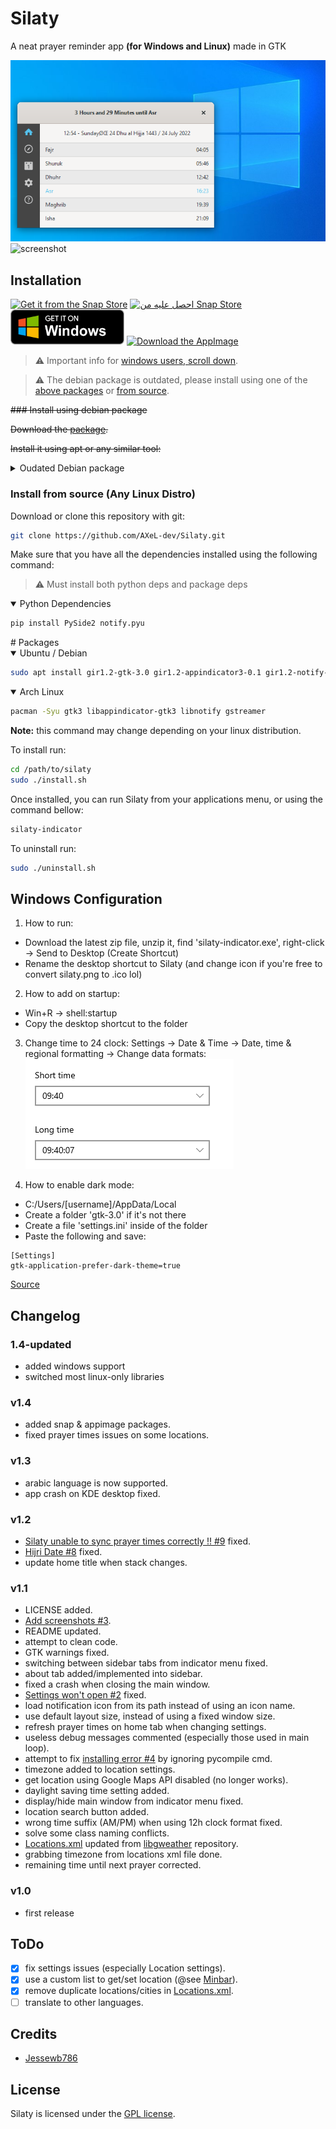 # Silaty

A neat prayer reminder app **(for Windows and Linux)** made in GTK

![screenshot](screenshots/Silaty-windows.png) ![screenshot](screenshots/Silaty.png)
## Installation

[![Get it from the Snap Store](https://snapcraft.io/static/images/badges/en/snap-store-black.svg)](https://snapcraft.io/silaty)
[![احصل عليه من Snap Store](https://snapcraft.io/static/images/badges/ar/snap-store-black.svg)](https://snapcraft.io/silaty)
[<img src="screenshots/windows-download.png" width="182" height="56" alt="Download the AppImage" />](https://github.com/LinuxForGeeks/Silaty/releases/download/v1.4/Silaty-1.4-x86_64.AppImage) [<img src="screenshots/linux-download.png" width="182" height="56" alt="Download the AppImage" />](https://github.com/LinuxForGeeks/Silaty/releases/download/v1.4/Silaty-1.4-x86_64.AppImage)

> :warning: Important info for [windows users, scroll down](#windows-configuration).

> :warning: The debian package is outdated, please install using one of the [above packages](#installation) or [from source](#install-from-source-any-linux-distro).

~~### Install using debian package~~

~~Download the [package](https://github.com/AXeL-dev/Silaty/releases/download/v1.3/silaty_1.3_all.deb).~~

~~Install it using apt or any similar tool:~~

<details>
  <summary>Oudated Debian package</summary>
  
```bash
sudo apt install silaty_1.3_all.deb
```
  
</details>

### Install from source (Any Linux Distro)

Download or clone this repository with git:

```bash
git clone https://github.com/AXeL-dev/Silaty.git
```

Make sure that you have all the dependencies installed using the following command:

> :warning: Must install both python deps and package deps

<details open>
  <summary>Python Dependencies</summary>
  
```bash
pip install PySide2 notify.pyu
```

</details>
# Packages
<details open>
  <summary>Ubuntu / Debian</summary>

```bash
sudo apt install gir1.2-gtk-3.0 gir1.2-appindicator3-0.1 gir1.2-notify-0.7 gir1.2-gstreamer-1.0
```

</details>

<details open>
  <summary>Arch Linux</summary>

```bash
pacman -Syu gtk3 libappindicator-gtk3 libnotify gstreamer
```

</details>

**Note:** this command may change depending on your linux distribution.

To install run:

```bash
cd /path/to/silaty
sudo ./install.sh
```

Once installed, you can run Silaty from your applications menu, or using the command bellow:

```bash
silaty-indicator
```

To uninstall run:

```bash
sudo ./uninstall.sh
```

## Windows Configuration

1. How to run:
  * Download the latest zip file, unzip it, find 'silaty-indicator.exe', right-click -> Send to Desktop (Create Shortcut)
  * Rename the desktop shortcut to Silaty (and change icon if you're free to convert silaty.png to .ico lol)

2. How to add on startup:
  * Win+R -> shell:startup
  * Copy the desktop shortcut to the folder
  
3. Change time to 24 clock:
  Settings -> Date & Time -> Date, time & regional formatting -> Change data formats:
    ![screenshot](screenshots/short-long-time.png)

4. How to enable dark mode:
  * C:/Users/[username]/AppData/Local
  * Create a folder 'gtk-3.0' if it's not there
  * Create a file 'settings.ini' inside of the folder
  * Paste the following and save:
  ```
  [Settings]
  gtk-application-prefer-dark-theme=true
  ```
  
  [Source](https://github.com/Qalculate/qalculate-gtk/issues/18#issuecomment-604860016)
  
## Changelog

### 1.4-updated

- added windows support
- switched most linux-only libraries

### v1.4

- added snap & appimage packages.
- fixed prayer times issues on some locations.

### v1.3

- arabic language is now supported.
- app crash on KDE desktop fixed.

### v1.2

- [Silaty unable to sync prayer times correctly !! #9](https://github.com/Jessewb786/Silaty/issues/9) fixed.
- [Hijri Date #8](https://github.com/Jessewb786/Silaty/issues/8) fixed.
- update home title when stack changes.

### v1.1

- LICENSE added.
- [Add screenshots #3](https://github.com/Jessewb786/Silaty/issues/3).
- README updated.
- attempt to clean code.
- GTK warnings fixed.
- switching between sidebar tabs from indicator menu fixed.
- about tab added/implemented into sidebar.
- fixed a crash when closing the main window.
- [Settings won't open #2](https://github.com/Jessewb786/Silaty/issues/2) fixed.
- load notification icon from its path instead of using an icon name.
- use default layout size, instead of using a fixed window size.
- refresh prayer times on home tab when changing settings.
- useless debug messages commented (especially those used in main loop).
- attempt to fix [installing error #4](https://github.com/Jessewb786/Silaty/issues/4) by ignoring pycompile cmd.
- timezone added to location settings.
- get location using Google Maps API disabled (no longer works).
- daylight saving time setting added.
- display/hide main window from indicator menu fixed.
- location search button added.
- wrong time suffix (AM/PM) when using 12h clock format fixed.
- solve some class naming conflicts.
- [Locations.xml](data/Locations.xml) updated from [libgweather](https://github.com/GNOME/libgweather) repository.
- grabbing timezone from locations xml file done.
- remaining time until next prayer corrected.

### v1.0

- first release

## ToDo

- [x] fix settings issues (especially Location settings).
- [x] use a custom list to get/set location (@see [Minbar](https://github.com/fajran/minbar)).
- [x] remove duplicate locations/cities in [Locations.xml](data/Locations.xml).
- [ ] translate to other languages.

## Credits

- [Jessewb786](https://github.com/Jessewb786)

## License

Silaty is licensed under the [GPL license](LICENSE).
